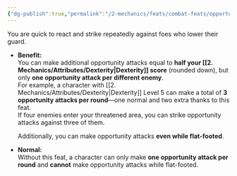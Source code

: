 ```yaml
---
{"dg-publish":true,"permalink":"/2-mechanics/feats/combat-feats/opportunist/","noteIcon":""}
---
```


You are quick to react and strike repeatedly against foes who lower their guard.

- **Benefit:**  
    You can make additional opportunity attacks equal to **half your [[2. Mechanics/Attributes/Dexterity\|Dexterity]] score** (rounded down), but only **one opportunity attack per different enemy**.  
    For example, a character with [[2. Mechanics/Attributes/Dexterity\|Dexterity]] Level 5 can make a total of **3 opportunity attacks per round**—one normal and two extra thanks to this feat.  
    If four enemies enter your threatened area, you can strike opportunity attacks against three of them.
    
    Additionally, you can make opportunity attacks **even while flat-footed**.
    
- **Normal:**  
    Without this feat, a character can only make **one opportunity attack per round** and **cannot** make opportunity attacks while flat-footed.